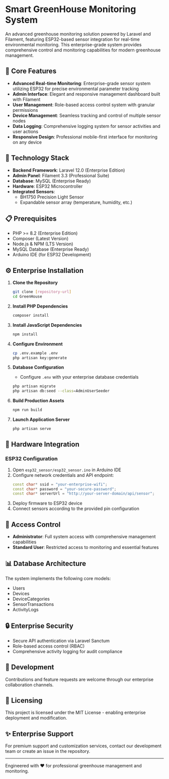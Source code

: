# Smart GreenHouse Monitoring System

An advanced greenhouse monitoring solution powered by Laravel and Filament, featuring ESP32-based sensor integration for real-time environmental monitoring. This enterprise-grade system provides comprehensive control and monitoring capabilities for modern greenhouse management.

## 🌟 Core Features

- **Advanced Real-time Monitoring**: Enterprise-grade sensor system utilizing ESP32 for precise environmental parameter tracking
- **Admin Interface**: Elegant and responsive management dashboard built with Filament
- **User Management**: Role-based access control system with granular permissions
- **Device Management**: Seamless tracking and control of multiple sensor nodes
- **Data Logging**: Comprehensive logging system for sensor activities and user actions
- **Responsive Design**: Professional mobile-first interface for monitoring on any device

## 🔧 Technology Stack

- **Backend Framework**: Laravel 12.0 (Enterprise Edition)
- **Admin Panel**: Filament 3.3 (Professional Suite)
- **Database**: MySQL (Enterprise Ready)
- **Hardware**: ESP32 Microcontroller
- **Integrated Sensors**: 
  - BH1750 Precision Light Sensor
  - Expandable sensor array (temperature, humidity, etc.)

## 📋 Prerequisites

- PHP >= 8.2 (Enterprise Edition)
- Composer (Latest Version)
- Node.js & NPM (LTS Version)
- MySQL Database (Enterprise Ready)
- Arduino IDE (for ESP32 Development)

## ⚙️ Enterprise Installation

1. **Clone the Repository**
   ```bash
   git clone [repository-url]
   cd GreenHouse
   ```

2. **Install PHP Dependencies**
   ```bash
   composer install
   ```

3. **Install JavaScript Dependencies**
   ```bash
   npm install
   ```

4. **Configure Environment**
   ```bash
   cp .env.example .env
   php artisan key:generate
   ```

5. **Database Configuration**
   - Configure `.env` with your enterprise database credentials
   ```bash
   php artisan migrate
   php artisan db:seed --class=AdminUserSeeder
   ```

6. **Build Production Assets**
   ```bash
   npm run build
   ```

7. **Launch Application Server**
   ```bash
   php artisan serve
   ```

## 🔌 Hardware Integration

### ESP32 Configuration
1. Open `esp32_sensor/esp32_sensor.ino` in Arduino IDE
2. Configure network credentials and API endpoint:
   ```cpp
   const char* ssid = "your-enterprise-wifi";
   const char* password = "your-secure-password";
   const char* serverUrl = "http://your-server-domain/api/sensor";
   ```
3. Deploy firmware to ESP32 device
4. Connect sensors according to the provided pin configuration

## 👥 Access Control

- **Administrator**: Full system access with comprehensive management capabilities
- **Standard User**: Restricted access to monitoring and essential features

## 📊 Database Architecture

The system implements the following core models:
- Users
- Devices
- DeviceCategories
- SensorTransactions
- ActivityLogs

## 🔒 Enterprise Security

- Secure API authentication via Laravel Sanctum
- Role-based access control (RBAC)
- Comprehensive activity logging for audit compliance

## 🤝 Development

Contributions and feature requests are welcome through our enterprise collaboration channels.

## 📝 Licensing

This project is licensed under the MIT License - enabling enterprise deployment and modification.

## ✨ Enterprise Support

For premium support and customization services, contact our development team or create an issue in the repository.

---

Engineered with ❤️ for professional greenhouse management and monitoring.
